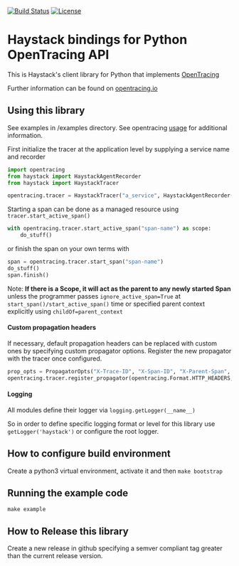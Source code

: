[![Build Status](https://travis-ci.org/ExpediaDotCom/haystack-client-python.svg?branch=master)](https://travis-ci.org/ExpediaDotCom/haystack-client-python)
[![License](https://img.shields.io/badge/license-Apache%20License%202.0-blue.svg)](https://github.com/ExpediaDotCom/haystack/blob/master/LICENSE)

# Haystack bindings for Python OpenTracing API
This is Haystack's client library for Python that implements [OpenTracing](https://github.com/opentracing/opentracing-python/)

Further information can be found on [opentracing.io](https://opentracing.io/) 

## Using this library
See examples in /examples directory. See opentracing [usage](https://github.com/opentracing/opentracing-python/#usage) for additional information.


First initialize the tracer at the application level by supplying a service name and recorder
```python
import opentracing
from haystack import HaystackAgentRecorder
from haystack import HaystackTracer

opentracing.tracer = HaystackTracer("a_service", HaystackAgentRecorder())
```

Starting a span can be done as a managed resource using `tracer.start_active_span()`
```python
with opentracing.tracer.start_active_span("span-name") as scope:
    do_stuff()
```

or finish the span on your own terms with
```python
span = opentracing.tracer.start_span("span-name")
do_stuff()
span.finish()
```

Note: **If there is a Scope, it will act as the parent to any newly started Span** unless the programmer passes 
`ignore_active_span=True` at `start_span()/start_active_span()` time or specified parent context explicitly using 
`childOf=parent_context`

#### Custom propagation headers
If necessary, default propagation headers can be replaced with custom ones by specifying custom propagator options. Register the new propagator with the tracer once configured. 
```python
prop_opts = PropagatorOpts("X-Trace-ID", "X-Span-ID", "X-Parent-Span", "X-baggage-")
opentracing.tracer.register_propagator(opentracing.Format.HTTP_HEADERS, TextPropagator(prop_opts))
```

#### Logging
All modules define their logger via `logging.getLogger(__name__)`

So in order to define specific logging format or level for this library use `getLogger('haystack')` or configure the
root logger.

## How to configure build environment
Create a python3 virtual environment, activate it and then `make bootstrap`

## Running the example code
`make example`

## How to Release this library
Create a new release in github specifying a semver compliant tag greater than the current release version.